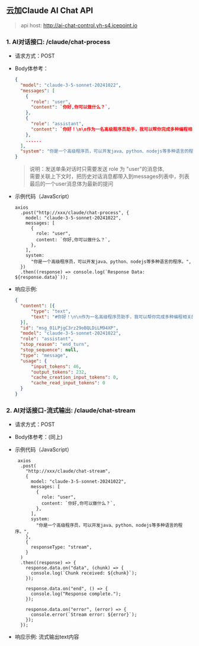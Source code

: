 ## 云加Claude AI Chat API


> api host: http://ai-chat-control.yh-s4.icepoint.io

### 1. AI对话接口: /claude/chat-process

- 请求方式：POST
- Body体参考：
  ```json
  {
    "model": "claude-3-5-sonnet-20241022",
    "messages": [
      {
        "role": "user",
        "content": `你好,你可以做什么？`,
      },
      {
        "role": "assistant",
        "content": `你好！\n\n作为一名高级程序员助手，我可以帮你完成多种编程相关的任务，....`,
      },
      ......  
    ],
    "system": "你是一个高级程序员，可以开发java、python、nodejs等多种语言的程序。",
  }
  ```
  > 说明：发送单条对话时只需要发送  role 为 "user"的消息体,<br /> 需要关联上下文时，把历史对话消息都带入到messages列表中，列表最后的一个user消息体为最新的提问

- 示例代码（JavaScript）

  ```
  axios
    .post("http://xxx/claude/chat-process", {
      model: "claude-3-5-sonnet-20241022",
      messages: [
        {
          role: "user",
          content: `你好,你可以做什么？`,
        },
      ],
      system:
        "你是一个高级程序员，可以开发java、python、nodejs等多种语言的程序。",
    })
    .then((response) => console.log(`Response Data: ${response.data}`));
  ```
  
- 响应示例:
  ```json
  {
    "content": [{
    	"type": "text",
    	"text": "#你好！\n\n作为一名高级程序员助手，我可以帮你完成多种编程相关的任务..."
    }],
    "id": "msg_01LPjgC3rz29oBQLDiLM94XP",
    "model": "claude-3-5-sonnet-20241022",
    "role": "assistant",
    "stop_reason": "end_turn",
    "stop_sequence": null,
    "type": "message",
    "usage": {
    	"input_tokens": 46,
    	"output_tokens": 232,
    	"cache_creation_input_tokens": 0,
    	"cache_read_input_tokens": 0
    }
  }
  ```
  
### 2. AI对话接口-流式输出: /claude/chat-stream

- 请求方式：POST
- Body体参考：(同上)
- 示例代码（JavaScript）

  ```
   axios
    .post(
      "http://xxx/claude/chat-stream",
      {
        model: "claude-3-5-sonnet-20241022",
        messages: [
          {
            role: "user",
            content: `你好,你可以做什么？`,
          },
        ],
        system:
          "你是一个高级程序员，可以开发java、python、nodejs等多种语言的程序。",
      },
      {
        responseType: "stream",
      }
    )
    .then((response) => {
      response.data.on("data", (chunk) => {
        console.log(`Chunk received: ${chunk}`);
      });

      response.data.on("end", () => {
        console.log("Response complete.");
      });

      response.data.on("error", (error) => {
        console.error(`Stream error: ${error}`);
      });
    });
  ```


- 响应示例: 流式输出text内容
